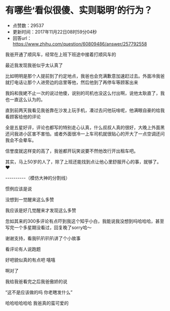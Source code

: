 # 有哪些‘看似很傻、实则聪明’的行为？
- 点赞数：29537
- 更新时间：2017年11月22日08时59分04秒
- 回答url：https://www.zhihu.com/question/60809486/answer/257792558
<body>
 <p data-pid="PYJmlTbl">我爸开通了顺风车，经常在上班下班途中接着打顺风车的</p>
 <p data-pid="4ltVMapV">最近我发现我爸似乎太认真了</p>
 <p data-pid="MGoBpmLS">比如明明是那个人提前到了约定地点，我爸也会充满歉意加速赶过去。外面冷我爸就打电话让那个人进旁边的店里等他，然后他到了再停车等顾客出来</p>
 <p data-pid="qqOF0kNw">我妈和我姥不止一次的说过他傻，说别的司机也没这么付出啊，说他太耿直了，我也一直这么认为的。</p>
 <p data-pid="rUwuda7q">直到前两天我看见我爸靠在沙发上玩手机，凑过去问他玩啥呢，他满眼自豪的给我看顾客给他的评论</p>
 <p data-pid="KAS5QZUT">全是五星好评，评论也都写的特别走心认真，什么叔叔人真的很好，大晚上外面黑还问我进小区害不害怕。或者外面很冷一上车司机就很贴心的开大了一点空调还问我会不会晕车。</p>
 <p data-pid="jOUIACKz">信誉度就这样变的高了，我爸都开玩笑说要不然他改行开出租车吧。</p>
 <p data-pid="EOIEzDmx">其实，马上50岁的人了，除了上班还能找到点让他心里舒服开心的事，就够了。❤</p>
 <p data-pid="lY9l8yWc">----------（模仿大神的分割线）</p>
 <p data-pid="mINCociK">惯例应该是说</p>
 <p data-pid="cD7Kc5-m">没想到一觉醒来这么多赞</p>
 <p data-pid="o2uGaMei">我应该是好几觉醒来才发现这么多赞</p>
 <p data-pid="B0JdB8K0">忽如其来的300多评论有点吓到我这个知乎小白，我能说我没想到吗哈哈哈，甚至写完一个多星期没看过，回复晚了sorry哈～</p>
 <p data-pid="SnOT7z6M">谢谢支持，看我叭叭叭叭讲了个小故事</p>
 <p data-pid="O65Vwmwb">看评论有人说跑题</p>
 <p data-pid="l8CC6X9P">好吧貌似真的有点吧 嘻嘻</p>
 <p data-pid="QsEf6t45">啊对了</p>
 <p data-pid="F1hEM2d1">我给我爸看完之后我爸傲娇的说</p>
 <p data-pid="JiZUVmKg">“这不是应该做的吗 你老瞎发什么”</p>
 <p data-pid="Re6v_vs9">哈哈哈哈哈哈 我爸真的蛮可爱的</p>
</body>